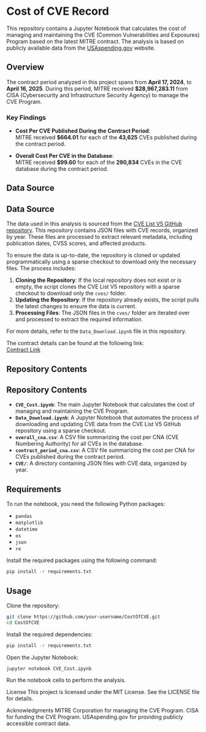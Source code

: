 # Cost of CVE Record

This repository contains a Jupyter Notebook that calculates the cost of managing and maintaining the CVE (Common Vulnerabilities and Exposures) Program based on the latest MITRE contract. The analysis is based on publicly available data from the [USAspending.gov](https://www.usaspending.gov) website.

## Overview

The contract period analyzed in this project spans from **April 17, 2024**, to **April 16, 2025**. During this period, MITRE received **$28,967,283.11** from CISA (Cybersecurity and Infrastructure Security Agency) to manage the CVE Program.

### Key Findings

- **Cost Per CVE Published During the Contract Period**:  
  MITRE received **$664.01** for each of the **43,625** CVEs published during the contract period.

- **Overall Cost Per CVE in the Database**:  
  MITRE received **$99.60** for each of the **290,834** CVEs in the CVE database during the contract period.

## Data Source

## Data Source

The data used in this analysis is sourced from the [CVE List V5 GitHub repository](https://github.com/CVEProject/cvelistV5). This repository contains JSON files with CVE records, organized by year. These files are processed to extract relevant metadata, including publication dates, CVSS scores, and affected products.

To ensure the data is up-to-date, the repository is cloned or updated programmatically using a sparse checkout to download only the necessary files. The process includes:

1. **Cloning the Repository**: If the local repository does not exist or is empty, the script clones the CVE List V5 repository with a sparse checkout to download only the `cves/` folder.
2. **Updating the Repository**: If the repository already exists, the script pulls the latest changes to ensure the data is current.
3. **Processing Files**: The JSON files in the `cves/` folder are iterated over and processed to extract the required information.

For more details, refer to the `Data_Download.ipynb` file in this repository.

The contract details can be found at the following link:  
[Contract Link](https://www.usaspending.gov/award/CONT_AWD_70RCSJ23FR0000015_7001_70RSAT20D00000001_7001)

## Repository Contents

## Repository Contents

- **`CVE_Cost.ipynb`**: The main Jupyter Notebook that calculates the cost of managing and maintaining the CVE Program.
- **`Data_Download.ipynb`**: A Jupyter Notebook that automates the process of downloading and updating CVE data from the CVE List V5 GitHub repository using a sparse checkout.
- **`overall_cna.csv`**: A CSV file summarizing the cost per CNA (CVE Numbering Authority) for all CVEs in the database.
- **`contract_period_cna.csv`**: A CSV file summarizing the cost per CNA for CVEs published during the contract period.
- **`CVE/`**: A directory containing JSON files with CVE data, organized by year.

## Requirements

To run the notebook, you need the following Python packages:

- `pandas`
- `matplotlib`
- `datetime`
- `os`
- `json`
- `re`

Install the required packages using the following command:

```bash
pip install -r requirements.txt 
```

## Usage
Clone the repository:

```bash
git clone https://github.com/your-username/CostOfCVE.git
cd CostOfCVE
```

Install the required dependencies:
```bash
pip install -r requirements.txt
```

Open the Jupyter Notebook:
```bash
jupyter notebook CVE_Cost.ipynb
```

Run the notebook cells to perform the analysis.

License
This project is licensed under the MIT License. See the LICENSE file for details.

Acknowledgments
MITRE Corporation for managing the CVE Program.
CISA for funding the CVE Program.
USAspending.gov for providing publicly accessible contract data.